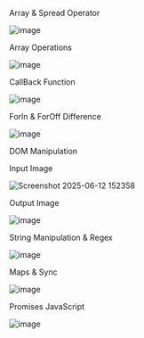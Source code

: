Array & Spread Operator

![image](https://github.com/user-attachments/assets/7b8551bd-80b2-421c-a487-1cea61dd6e34)

Array Operations

![image](https://github.com/user-attachments/assets/a96ca82d-02cd-4b0f-a8b7-0738bc53cf15)

CallBack Function

![image](https://github.com/user-attachments/assets/87cdc1d7-491e-47b6-a48f-8bf34b9dcc05)

ForIn & ForOff Difference

![image](https://github.com/user-attachments/assets/1d72aa2d-ba14-49d1-a42d-31c0e9c368e0)

DOM Manipulation

Input Image

![Screenshot 2025-06-12 152358](https://github.com/user-attachments/assets/920f7ab5-849e-4b60-95dc-5793efcc6844)

Output Image

![image](https://github.com/user-attachments/assets/3d40edca-d945-43af-b401-678ac4c9391b)


String Manipulation & Regex

![image](https://github.com/user-attachments/assets/e5e85f59-46aa-475a-9fe7-25c1f636f36c)

Maps & Sync

![image](https://github.com/user-attachments/assets/4dd211d6-0a07-458f-8006-0f6aa7b5b422)


Promises JavaScript

![image](https://github.com/user-attachments/assets/66cfbcb6-edba-4ae8-804c-984a4673630b)






